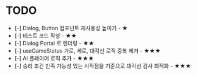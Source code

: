 # TODO

- [-] Dialog, Button 컴포넌트 재사용성 높이기 - ★
- [-] 테스트 코드 작성 - ★★
- [-] Dialog Portal 로 렌더링 - ★★
- [-] useGameStatus 가로, 세로, 대각선 로직 중복 제거 - ★★★
- [-] AI 플레이어 로직 추가 - ★★★
- [-] 승리 조건 만족 가능성 있는 시작점을 기준으로 대각선 검사 최적화 - ★★★